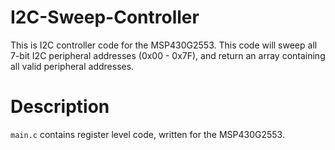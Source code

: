 # I2C-Sweep-Controller
This is I2C controller code for the MSP430G2553. This code will sweep all 7-bit I2C peripheral addresses (0x00 - 0x7F), and return an array containing all valid peripheral addresses.

# Description
`main.c` contains register level code, written for the MSP430G2553.

